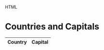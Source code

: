 HTML
<!DOCTYPE html>
<html>
<head>
<title>Countries and Capitals</title>
</head>
<body>
<h1>Countries and Capitals</h1>
<table>
<thead>
<tr>
<th>Country</th>
<th>Capital</th>
</tr>
</thead>
<tbody>
</tbody>
</table>
</body>
</html>
